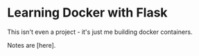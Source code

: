 # Learning Docker with Flask

This isn't even a project - it's just me building docker containers.

Notes are [here].
